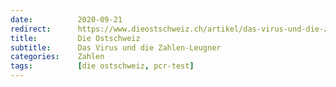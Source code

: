 ```yaml
---
date:          2020-09-21
redirect:      https://www.dieostschweiz.ch/artikel/das-virus-und-die-zahlen-leugner-og7m4dA
title:         Die Ostschweiz
subtitle:      Das Virus und die Zahlen-Leugner
categories:    Zahlen
tags:          [die ostschweiz, pcr-test]
---
```

